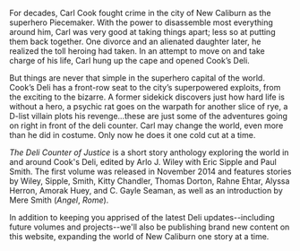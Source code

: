 For decades, Carl Cook fought crime in the city of New Caliburn as the superhero Piecemaker. With the power to disassemble most everything around him, Carl was very good at taking things apart; less so at putting them back together. One divorce and an alienated daughter later, he realized the toll heroing had taken. In an attempt to move on and take charge of his life, Carl hung up the cape and opened Cook’s Deli.
 
But things are never that simple in the superhero capital of the world. Cook’s Deli has a front-row seat to the city’s superpowered exploits, from the exciting to the bizarre. A former sidekick discovers just how hard life is without a hero, a psychic rat goes on the warpath for another slice of rye, a D-list villain plots his revenge…these are just some of the adventures going on right in front of the deli counter. Carl may change the world, even more than he did in costume. Only now he does it one cold cut at a time.
 
_The Deli Counter of Justice_ is a short story anthology exploring the world in and around Cook's Deli, edited by Arlo J. Wiley with Eric Sipple and Paul Smith. The first volume was released in November 2014 and features stories by Wiley, Sipple, Smith, Kitty Chandler, Thomas Dorton, Rahne Ehtar, Alyssa Herron, Amorak Huey, and C. Gayle Seaman, as well as an introduction by Mere Smith (_Angel_, _Rome_).
 
In addition to keeping you apprised of the latest Deli updates--including future volumes and projects--we'll also be publishing brand new content on this website, expanding the world of New Caliburn one story at a time.
